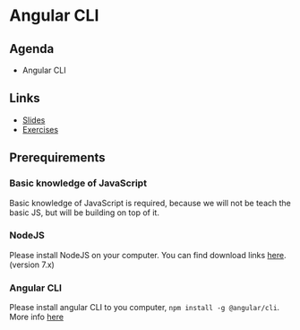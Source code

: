 # Angular CLI

## Agenda
* Angular CLI

## Links

* [Slides](#)
* [Exercises](https://github.com/ng-slo/workshop/blob/master/04-angular-cli/exercises.md)

## Prerequirements

### Basic knowledge of JavaScript
Basic knowledge of JavaScript is required, because we will not be teach the basic JS, but will be building on top of it.

### NodeJS
Please install NodeJS on your computer. You can find download links [here](https://nodejs.org/en/download/current/). (version 7.x)

### Angular CLI
Please install angular CLI to you computer, `npm install -g @angular/cli`. More info [here](https://github.com/angular/angular-cli)
